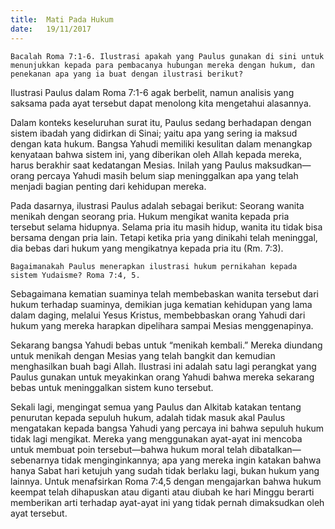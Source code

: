 ```yaml
---
title:  Mati Pada Hukum
date:   19/11/2017
---
```


`Bacalah Roma 7:1-6. Ilustrasi apakah yang Paulus gunakan di sini untuk menunjukkan kepada para pembacanya hubungan mereka dengan hukum, dan penekanan apa yang ia buat dengan ilustrasi berikut?`

Ilustrasi Paulus dalam Roma 7:1-6 agak berbelit, namun analisis yang saksama pada ayat tersebut dapat menolong kita mengetahui alasannya.

Dalam konteks keseluruhan surat itu, Paulus sedang berhadapan dengan sistem ibadah yang didirkan di Sinai; yaitu apa yang sering ia maksud dengan kata hukum. Bangsa Yahudi memiliki kesulitan dalam menangkap kenyataan bahwa sistem ini, yang diberikan oleh Allah kepada mereka, harus berakhir saat kedatangan Mesias. Inilah yang Paulus maksudkan—orang percaya Yahudi masih belum siap meninggalkan apa yang telah menjadi bagian penting dari kehidupan mereka.

Pada dasarnya, ilustrasi Paulus adalah sebagai berikut: Seorang wanita menikah dengan seorang pria. Hukum mengikat wanita kepada pria tersebut selama hidupnya. Selama pria itu masih hidup, wanita itu tidak bisa bersama dengan pria lain. Tetapi ketika pria yang dinikahi telah meninggal, dia bebas dari hukum yang mengikatnya kepada pria itu (Rm. 7:3).

`Bagaimanakah Paulus menerapkan ilustrasi hukum pernikahan kepada sistem Yudaisme? Roma 7:4, 5.`

Sebagaimana kematian suaminya telah membebaskan wanita tersebut dari hukum terhadap suaminya, demikian juga kematian kehidupan yang lama dalam daging, melalui Yesus Kristus, membebbaskan orang Yahudi dari hukum yang mereka harapkan dipelihara sampai Mesias menggenapinya.

Sekarang bangsa Yahudi bebas untuk “menikah kembali.” Mereka diundang untuk menikah dengan Mesias yang telah bangkit dan kemudian menghasilkan buah bagi Allah. Ilustrasi ini adalah satu lagi perangkat yang Paulus gunakan untuk meyakinkan orang Yahudi bahwa mereka sekarang bebas untuk meninggalkan sistem kuno tersebut.

Sekali lagi, mengingat semua yang Paulus dan Alkitab katakan tentang penurutan kepada sepuluh hukum, adalah tidak masuk akal Paulus mengatakan kepada bangsa Yahudi yang percaya ini bahwa sepuluh hukum tidak lagi mengikat. Mereka yang menggunakan ayat-ayat ini mencoba untuk membuat poin tersebut—bahwa hukum moral telah dibatalkan—sebenarnya tidak menginginkannya; apa yang mereka ingin katakan bahwa hanya Sabat hari ketujuh yang sudah tidak berlaku lagi, bukan hukum yang lainnya. Untuk menafsirkan Roma 7:4,5 dengan mengajarkan bahwa hukum keempat telah dihapuskan atau diganti atau diubah ke hari Minggu berarti memberikan arti terhadap ayat-ayat ini yang tidak pernah dimaksudkan oleh ayat tersebut.